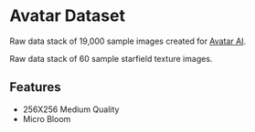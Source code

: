 
# Avatar Dataset

Raw data stack of 19,000 sample images created for [Avatar AI](https://t.me/AvatarAIBot).

Raw data stack of 60 sample starfield texture images.

## Features

- 256X256 Medium Quality
- Micro Bloom